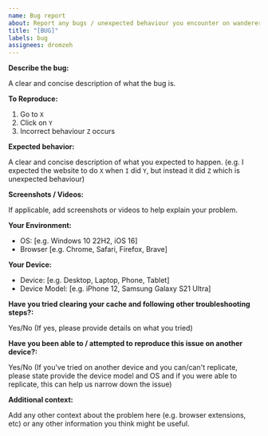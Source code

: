 ```yaml
---
name: Bug report
about: Report any bugs / unexpected behaviour you encounter on wanderer.moe
title: "[BUG]"
labels: bug
assignees: dromzeh
---
```


**Describe the bug:**

A clear and concise description of what the bug is.

**To Reproduce:**

1. Go to `X`
2. Click on `Y`
3. Incorrect behaviour `Z` occurs

**Expected behavior:**

A clear and concise description of what you expected to happen. (e.g. I expected the website to do `X` when `I` did `Y`, but instead it did `Z` which is unexpected behaviour)

**Screenshots / Videos:**

If applicable, add screenshots or videos to help explain your problem.

**Your Environment:**

-   OS: [e.g. Windows 10 22H2, iOS 16]
-   Browser [e.g. Chrome, Safari, Firefox, Brave]

**Your Device:**

-   Device: [e.g. Desktop, Laptop, Phone, Tablet]
-   Device Model: [e.g. iPhone 12, Samsung Galaxy S21 Ultra]

**Have you tried clearing your cache and following other troubleshooting steps?:**

Yes/No (If yes, please provide details on what you tried)

**Have you been able to / attempted to reproduce this issue on another device?:**

Yes/No (If you've tried on another device and you can/can't replicate, please state provide the device model and OS and if you were able to replicate, this can help us narrow down the issue)

**Additional context:**

Add any other context about the problem here (e.g. browser extensions, etc) or any other information you think might be useful.
